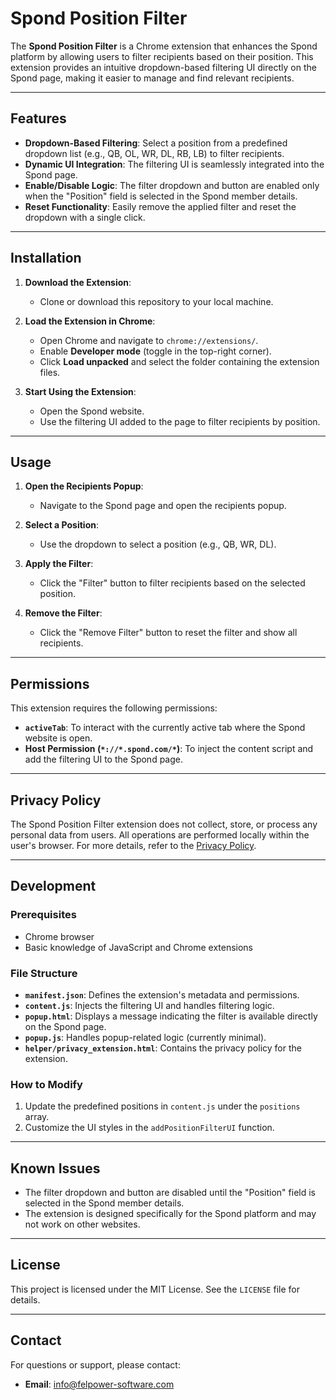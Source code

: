 # Spond Position Filter

The **Spond Position Filter** is a Chrome extension that enhances the Spond platform by allowing users to filter recipients based on their position. This extension provides an intuitive dropdown-based filtering UI directly on the Spond page, making it easier to manage and find relevant recipients.

---

## Features

- **Dropdown-Based Filtering**: Select a position from a predefined dropdown list (e.g., QB, OL, WR, DL, RB, LB) to filter recipients.
- **Dynamic UI Integration**: The filtering UI is seamlessly integrated into the Spond page.
- **Enable/Disable Logic**: The filter dropdown and button are enabled only when the "Position" field is selected in the Spond member details.
- **Reset Functionality**: Easily remove the applied filter and reset the dropdown with a single click.

---

## Installation

1. **Download the Extension**:
   - Clone or download this repository to your local machine.

2. **Load the Extension in Chrome**:
   - Open Chrome and navigate to `chrome://extensions/`.
   - Enable **Developer mode** (toggle in the top-right corner).
   - Click **Load unpacked** and select the folder containing the extension files.

3. **Start Using the Extension**:
   - Open the Spond website.
   - Use the filtering UI added to the page to filter recipients by position.

---

## Usage

1. **Open the Recipients Popup**:
   - Navigate to the Spond page and open the recipients popup.

2. **Select a Position**:
   - Use the dropdown to select a position (e.g., QB, WR, DL).

3. **Apply the Filter**:
   - Click the "Filter" button to filter recipients based on the selected position.

4. **Remove the Filter**:
   - Click the "Remove Filter" button to reset the filter and show all recipients.

---

## Permissions

This extension requires the following permissions:

- **`activeTab`**: To interact with the currently active tab where the Spond website is open.
- **Host Permission (`*://*.spond.com/*`)**: To inject the content script and add the filtering UI to the Spond page.

---

## Privacy Policy

The Spond Position Filter extension does not collect, store, or process any personal data from users. All operations are performed locally within the user's browser. For more details, refer to the [Privacy Policy](helper/privacy_extension.html).

---

## Development

### Prerequisites

- Chrome browser
- Basic knowledge of JavaScript and Chrome extensions

### File Structure

- **`manifest.json`**: Defines the extension's metadata and permissions.
- **`content.js`**: Injects the filtering UI and handles filtering logic.
- **`popup.html`**: Displays a message indicating the filter is available directly on the Spond page.
- **`popup.js`**: Handles popup-related logic (currently minimal).
- **`helper/privacy_extension.html`**: Contains the privacy policy for the extension.

### How to Modify

1. Update the predefined positions in `content.js` under the `positions` array.
2. Customize the UI styles in the `addPositionFilterUI` function.

---

## Known Issues

- The filter dropdown and button are disabled until the "Position" field is selected in the Spond member details.
- The extension is designed specifically for the Spond platform and may not work on other websites.

---

## License

This project is licensed under the MIT License. See the `LICENSE` file for details.

---

## Contact

For questions or support, please contact:

- **Email**: [info@felpower-software.com](mailto:info@felpower-software.com)
